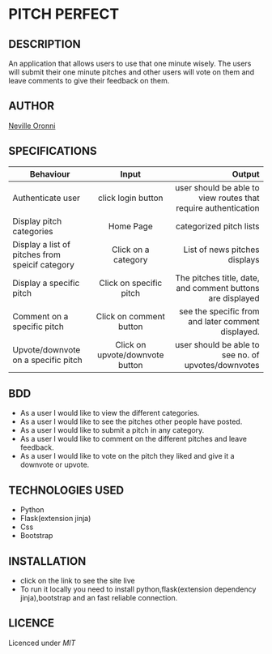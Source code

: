 # PITCH PERFECT

## DESCRIPTION
An application that allows users to use that one minute wisely. The users will submit their one minute pitches and other users will vote on them and leave comments to give their feedback on them.

## AUTHOR
[Neville Oronni](https://github.com/mwerumuchai)

## SPECIFICATIONS
| Behaviour | Input | Output |
| --------------- | :----------:| --------: |
|Authenticate user| click login button | user should be able to view routes that require authentication |
|Display pitch categories| Home Page | categorized pitch lists  |
|Display a list of pitches from speicif category | Click on a category | List of news pitches displays |
|Display a specific pitch|  Click on specific pitch | The pitches title, date,  and comment buttons are displayed |
|Comment on a specific pitch| Click on comment button | see the specific from and later comment displayed.|
|Upvote/downvote on a specific pitch| Click on upvote/downvote button | user should be able to see no. of upvotes/downvotes |

## BDD
* As a user I would like to view the different categories.
* As a user I would like to see the pitches other people have posted.
* As a user I would like to submit a pitch in any category.
* As a user I would like to comment on the different pitches and leave feedback.
* As a user I would like to vote on the pitch they liked and give it a downvote or upvote.

## TECHNOLOGIES USED
* Python
* Flask(extension jinja)
* Css
* Bootstrap

## INSTALLATION
* click on the link []() to see the site live
* To run it locally you need to install python,flask(extension dependency jinja),bootstrap and an fast reliable connection.

## LICENCE
Licenced under *MIT*
